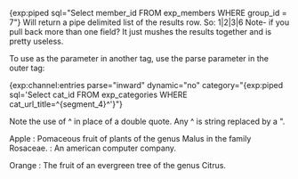 {exp:piped sql="Select member_id FROM exp_members WHERE group_id = 7"}
Will return a pipe delimited list of the results row. So:
1|2|3|6
Note- if you pull back more than one field? It just mushes the results together and is pretty useless.

To use as the parameter in another tag, use the parse parameter in the outer tag:

{exp:channel:entries parse="inward" dynamic="no" category="{exp:piped sql='Select cat_id FROM exp_categories WHERE cat_url_title=^{segment_4}^'}"}

Note the use of ^ in place of a double quote.  Any ^ is string replaced by a ".

Apple
:   Pomaceous fruit of plants of the genus Malus in
    the family Rosaceae.
:   An american computer company.

Orange
:   The fruit of an evergreen tree of the genus Citrus.

